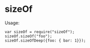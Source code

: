 sizeOf
======

Usage:

```
var sizeOf = require("sizeOf");
sizeOf.sizeOf("foo");
sizeOf.sizeOfDeep({foo: { bar: 1}});
```
